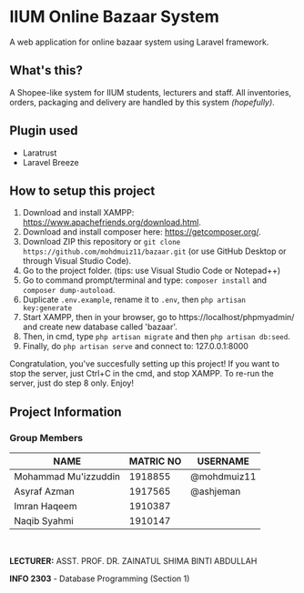 # IIUM Online Bazaar System
A web application for online bazaar system using Laravel framework.

## What's this?
A Shopee-like system for IIUM students, lecturers and staff. All inventories, orders, packaging and delivery are handled by this system *(hopefully)*. 

## Plugin used
- Laratrust
- Laravel Breeze

## How to setup this project
1. Download and install XAMPP: https://www.apachefriends.org/download.html.
2. Download and install composer here: https://getcomposer.org/.
3. Download ZIP this repository or `git clone https://github.com/mohdmuiz11/bazaar.git` (or use GitHub Desktop or through Visual Studio Code).
4. Go to the project folder. (tips: use Visual Studio Code or Notepad++)
5. Go to command prompt/terminal and type: `composer install` and `composer dump-autoload`.
6. Duplicate `.env.example`, rename it to `.env`, then `php artisan key:generate`
7. Start XAMPP, then in your browser, go to https://localhost/phpmyadmin/ and create new database called 'bazaar'.
8. Then, in cmd, type `php artisan migrate` and then `php artisan db:seed`.
9. Finally, do `php artisan serve` and connect to: 127.0.0.1:8000

Congratulation, you've succesfully setting up this project! If you want to stop the server, just Ctrl+C in the cmd, and stop XAMPP. To re-run the server, just do step 8 only. Enjoy!

## Project Information
### Group Members
NAME                 | MATRIC NO | USERNAME
-------------------- | --------- | ----
Mohammad Mu'izzuddin | 1918855   | @mohdmuiz11
Asyraf Azman         | 1917565   | @ashjeman
Imran Haqeem         | 1910387   | <!-- isilah sendiri lmao -->
Naqib Syahmi         | 1910147   | <!-- isilah sendiri lmao -->

&nbsp;

**LECTURER:** ASST. PROF. DR. ZAINATUL SHIMA BINTI ABDULLAH

**INFO 2303** - Database Programming (Section 1)
